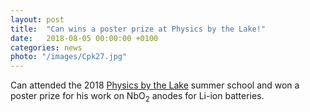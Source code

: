 ```yaml
---
layout: post
title:  "Can wins a poster prize at Physics by the Lake!"
date:   2018-08-05 00:00:00 +0100
categories: news
photo: "/images/Cpk27.jpg"
---
```


Can attended the 2018 [Physics by the Lake](https://www.physicsbythelake.org/) summer school and won a poster prize for his work on NbO<sub>2</sub> anodes for Li-ion batteries.

